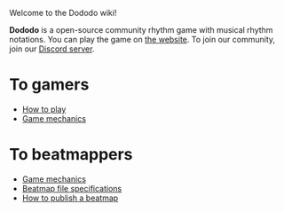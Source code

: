 Welcome to the Dododo wiki!

**Dododo** is a open-source community rhythm game with musical rhythm notations.
You can play the game on [the website](https://ulysseszh.github.io/rpg/dododo/).
To join our community, join our [Discord server](https://discord.gg/yYdMw5hm2K).

# To gamers

- [How to play](How-to-play)
- [Game mechanics](Game-mechanics)

# To beatmappers

- [Game mechanics](Game-mechanics)
- [Beatmap file specifications](Beatmap-file-specifications)
- [How to publish a beatmap](How-to-publish-a-beatmap)
